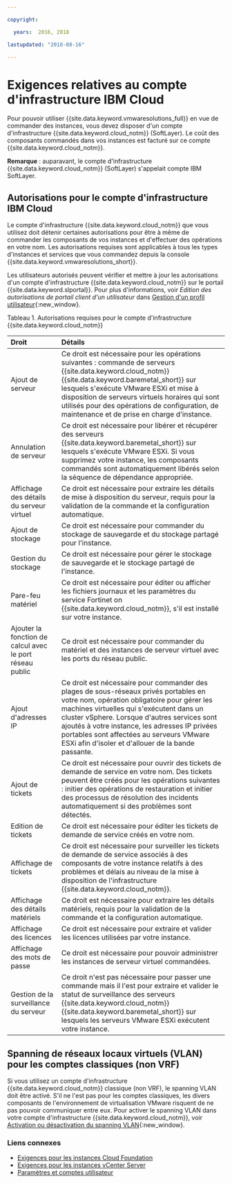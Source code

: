 ```yaml
---

copyright:

  years:  2016, 2018

lastupdated: "2018-08-16"

---
```


# Exigences relatives au compte d'infrastructure IBM Cloud

Pour pouvoir utiliser {{site.data.keyword.vmwaresolutions_full}} en vue de commander des instances, vous devez disposer d'un compte d'infrastructure {{site.data.keyword.cloud_notm}} (SoftLayer). Le coût des composants commandés dans vos instances est facturé sur ce compte {{site.data.keyword.cloud_notm}}.

**Remarque** : auparavant, le compte d'infrastructure {{site.data.keyword.cloud_notm}} (SoftLayer) s'appelait compte IBM SoftLayer.

## Autorisations pour le compte d'infrastructure IBM Cloud

Le compte d'infrastructure {{site.data.keyword.cloud_notm}} que vous utilisez doit détenir certaines autorisations pour être à même de commander les composants de vos instances et d'effectuer des opérations en votre nom. Les autorisations requises sont applicables à tous les types d'instances et services que vous commandez depuis la console {{site.data.keyword.vmwaresolutions_short}}.

Les utilisateurs autorisés peuvent vérifier et mettre à jour les autorisations d'un compte d'infrastructure {{site.data.keyword.cloud_notm}} sur le portail {{site.data.keyword.slportal}}. Pour plus d'informations, voir _Edition des autorisations de portail client d'un utilisateur_ dans [Gestion d'un profil utilisateur](../../../customer-portal/cpmanuserprof.html){:new_window}.

Tableau 1. Autorisations requises pour le compte d'infrastructure {{site.data.keyword.cloud_notm}}

| Droit         | Détails                                 |
|:------------------ |:--------------------------------------- |
| Ajout de serveur | Ce droit est nécessaire pour les opérations suivantes : commande de serveurs {{site.data.keyword.cloud_notm}} {{site.data.keyword.baremetal_short}} sur lesquels s'exécute VMware ESXi et mise à disposition de serveurs virtuels horaires qui sont utilisés pour des opérations de configuration, de maintenance et de prise en charge d'instance. |
| Annulation de serveur | Ce droit est nécessaire pour libérer et récupérer des serveurs {{site.data.keyword.baremetal_short}} sur lesquels s'exécute VMware ESXi. Si vous supprimez votre instance, les composants commandés sont automatiquement libérés selon la séquence de dépendance appropriée. |
| Affichage des détails du serveur virtuel | Ce droit est nécessaire pour extraire les détails de mise à disposition du serveur, requis pour la validation de la commande et la configuration automatique. |
| Ajout de stockage | Ce droit est nécessaire pour commander du stockage de sauvegarde et du stockage partagé pour l'instance. |
| Gestion du stockage | Ce droit est nécessaire pour gérer le stockage de sauvegarde et le stockage partagé de l'instance. |
| Pare-feu matériel | Ce droit est nécessaire pour éditer ou afficher les fichiers journaux et les paramètres du service Fortinet on {{site.data.keyword.cloud_notm}}, s'il est installé sur votre instance. |
| Ajouter la fonction de calcul avec le port réseau public | Ce droit est nécessaire pour commander du matériel et des instances de serveur virtuel avec les ports du réseau public. |
| Ajout d'adresses IP | Ce droit est nécessaire pour commander des plages de sous-réseaux privés portables en votre nom, opération obligatoire pour gérer les machines virtuelles qui s'exécutent dans un cluster vSphere. Lorsque d'autres services sont ajoutés à votre instance, les adresses IP privées portables sont affectées au serveurs VMware ESXi afin d'isoler et d'allouer de la bande passante. |
| Ajout de tickets | Ce droit est nécessaire pour ouvrir des tickets de demande de service en votre nom. Des tickets peuvent être créés pour les opérations suivantes : initier des opérations de restauration et initier des processus de résolution des incidents automatiquement si des problèmes sont détectés. |
| Edition de tickets | Ce droit est nécessaire pour éditer les tickets de demande de service créés en votre nom. |
| Affichage de tickets | Ce droit est nécessaire pour surveiller les tickets de demande de service associés à des composants de votre instance relatifs à des problèmes et délais au niveau de la mise à disposition de l'infrastructure {{site.data.keyword.cloud_notm}}. |
| Affichage des détails matériels | Ce droit est nécessaire pour extraire les détails matériels, requis pour la validation de la commande et la configuration automatique. |
| Affichage des licences | Ce droit est nécessaire pour extraire et valider les licences utilisées par votre instance. |
| Affichage des mots de passe | Ce droit est nécessaire pour pouvoir administrer les instances de serveur virtuel commandées. |
| Gestion de la surveillance du serveur | Ce droit n'est pas nécessaire pour passer une commande mais il l'est pour extraire et valider le statut de surveillance des serveurs {{site.data.keyword.cloud_notm}} {{site.data.keyword.baremetal_short}} sur lesquels les serveurs VMware ESXi exécutent votre instance. |

## Spanning de réseaux locaux virtuels (VLAN) pour les comptes classiques (non VRF)

Si vous utilisez un compte d'infrastructure {{site.data.keyword.cloud_notm}} classique (non VRF), le spanning VLAN doit être activé. S'il ne l'est pas pour les comptes classiques, les divers composants de l'environnement de virtualisation VMware risquent de ne pas pouvoir communiquer entre eux. Pour activer le spanning VLAN dans votre compte d'infrastructure {{site.data.keyword.cloud_notm}}, voir [Activation ou désactivation du spanning VLAN](../../../infrastructure/vlans/vlan-spanning.html){:new_window}.

### Liens connexes

* [Exigences pour les instances Cloud Foundation](../sddc/sd_planning.html)
* [Exigences pour les instances vCenter Server](../vcenter/vc_planning.html)
* [Paramètres et comptes utilisateur](useraccount.html)
